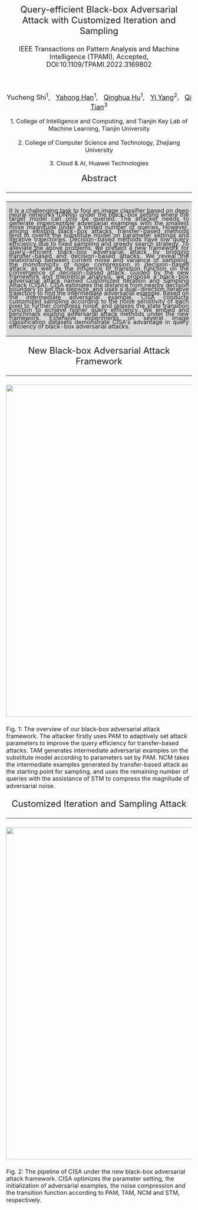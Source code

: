 <p align="center"> <font size = 5> Query-efficient Black-box Adversarial Attack with Customized Iteration and Sampling</p>

<p align="center"> <font size = 4>IEEE Transactions on Pattern Analysis and Machine Intelligence (TPAMI), Accepted, DOI:10.1109/TPAMI.2022.3169802</p><br/>

<p align="center"> <font size = 4> Yucheng Shi<sup>1</sup>, &nbsp <a href="http://cic.tju.edu.cn/faculty/hanyahong/">Yahong Han</a><sup>1</sup>, &nbsp <a href="http://cic.tju.edu.cn/faculty/huqinghua/index.html">Qinghua Hu</a><sup>1</sup>, &nbsp <a href="https://person.zju.edu.cn/yiyang">Yi Yang</a><sup>2</sup>, &nbsp <a href="https://scholar.google.com/citations?user=61b6eYkAAAAJ&hl=zh-CN">Qi Tian</a><sup>3</sup> </p>

<p align="center"> <font size = 3> 1. College of Intelligence and Computing, and Tianjin Key Lab of Machine Learning, Tianjin University </p>
<p align="center"> <font size = 3> 2. College of Computer Science and Technology, Zhejiang University </p>
<p align="center"> <font size = 3> 3. Cloud & AI, Huawei Technologies </p>

<p align="center"> <font size = 5> Abstract</p>

---

<table><tr><td bgcolor=#d9d9d9><p align="justify" style="line-height:70%"> <font size = 3> It is a challenging task to fool an image classifier based on deep neural networks (DNNs) under the black-box setting where the target model can only be queried. The attacker needs to generate imperceptible adversarial examples with the smallest noise magnitude under a limited number of queries. However, among existing black-box attacks, transfer-based methods tend to overfit the substitute model on parameter settings and iterative trajectories. Decision-based methods have low query efficiency due to fixed sampling and greedy search strategy. To alleviate the above problems, we present a new framework for query-efficient black-box adversarial attack by bridging transfer-based and decision-based attacks. We reveal the relationship between current noise and variance of sampling, the monotonicity of noise compression in decision-based attack, as well as the influence of transition function on the convergence of decision-based attack. Guided by the new framework and theoretical analysis, we propose a black-box adversarial attack named Customized Iteration and Sampling Attack (CISA). CISA estimates the distance from nearby decision boundary to set the stepsize, and uses a dual-direction iterative trajectory to find the intermediate adversarial example. Based on the intermediate adversarial example, CISA conducts customized sampling according to the noise sensitivity of each pixel to further compress noise, and relaxes the state transition function to achieve higher query efficiency. We embed and benchmark existing adversarial attack methods under the new framework. Extensive experiments on several image classification datasets demonstrate CISA's advantage in query efficiency of black-box adversarial attacks. </p></td></tr></table>



<p align="center"> <font size = 5> New Black-box Adversarial Attack Framework</p>

---

<p align="center">
    <img src='framework.png' width=900/>
</p>

<p align="left" style="line-height:80%" > <font size = 3> Fig. 1: The overview of our black-box adversarial attack framework. The attacker firstly uses PAM to adaptively set attack parameters to improve the query efficiency for transfer-based attacks. TAM generates intermediate adversarial examples on the substitute model according to parameters set by PAM. NCM takes the intermediate examples generated by transfer-based attack as the starting point for sampling, and uses the remaining number of queries with the assistance of STM to compress the magnitude of adversarial noise. </p>


<p align="center"> <font size = 5> Customized Iteration and Sampling Attack</p>

---

<p align="center">
    <img src='sketch.png' width=900/>
</p>

<p align="left" style="line-height:80%" > <font size = 3> Fig. 2: The pipeline of CISA under the new black-box adversarial attack framework. CISA optimizes the parameter setting, the initialization of adversarial examples, the noise compression and the transition function according to PAM, TAM, NCM and STM, respectively. </p>
